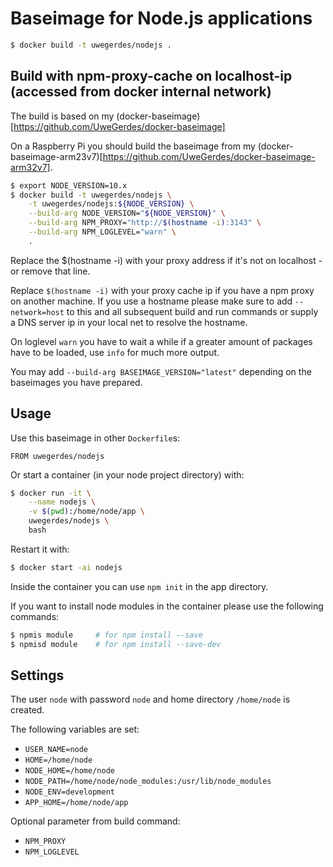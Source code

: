 # Baseimage for Node.js applications

```bash
$ docker build -t uwegerdes/nodejs .
```

## Build with npm-proxy-cache on localhost-ip (accessed from docker internal network)

The build is based on my (docker-baseimage)[https://github.com/UweGerdes/docker-baseimage]

On a Raspberry Pi you should build the baseimage from my (docker-baseimage-arm23v7)[https://github.com/UweGerdes/docker-baseimage-arm32v7].

```bash
$ export NODE_VERSION=10.x
$ docker build -t uwegerdes/nodejs \
	-t uwegerdes/nodejs:${NODE_VERSION} \
	--build-arg NODE_VERSION="${NODE_VERSION}" \
	--build-arg NPM_PROXY="http://$(hostname -i):3143" \
	--build-arg NPM_LOGLEVEL="warn" \
	.
```

Replace the $(hostname -i) with your proxy address if it's not on localhost - or remove that line.

Replace `$(hostname -i)` with your proxy cache ip if you have a npm proxy on another machine. If you use a hostname please make sure to add `--network=host` to this and all subsequent build and run commands or supply a DNS server ip in your local net to resolve the hostname.

On loglevel `warn` you have to wait a while if a greater amount of packages have to be loaded, use `info` for much more output.

You may add `--build-arg BASEIMAGE_VERSION="latest"` depending on the baseimages you have prepared.

## Usage

Use this baseimage in other `Dockerfile`s:

```
FROM uwegerdes/nodejs
```

Or start a container (in your node project directory) with:

```bash
$ docker run -it \
	--name nodejs \
	-v $(pwd):/home/node/app \
	uwegerdes/nodejs \
	bash
```

Restart it with:

```bash
$ docker start -ai nodejs
```

Inside the container you can use `npm init` in the app directory.

If you want to install node modules in the container please use the following commands:

```bash
$ npmis module     # for npm install --save
$ npmisd module    # for npm install --save-dev
```

## Settings

The user `node` with password `node` and home directory `/home/node` is created.

The following variables are set:

* `USER_NAME=node`
* `HOME=/home/node`
* `NODE_HOME=/home/node`
* `NODE_PATH=/home/node/node_modules:/usr/lib/node_modules`
* `NODE_ENV=development`
* `APP_HOME=/home/node/app`

Optional parameter from build command:

* `NPM_PROXY`
* `NPM_LOGLEVEL`

